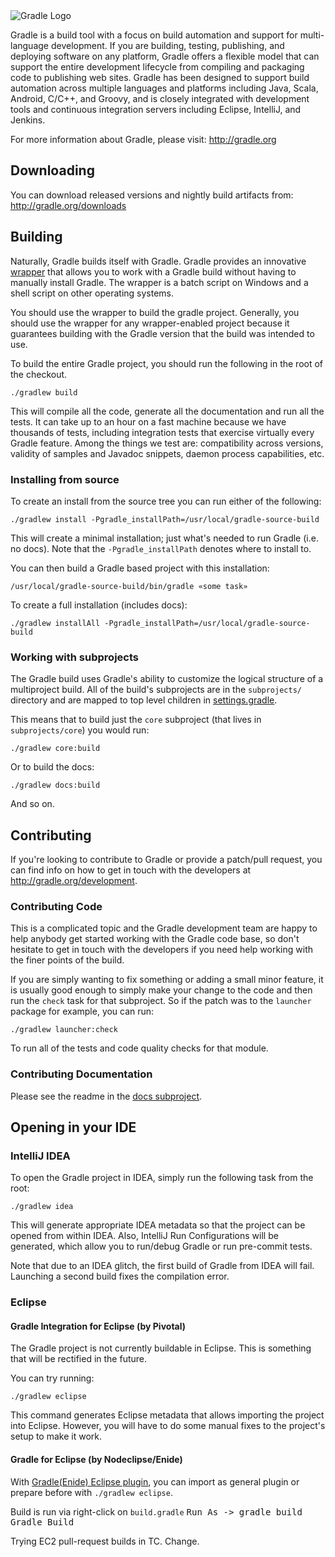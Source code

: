 <img src="https://gradle.org/wp-content/uploads/2015/03/GradleLogoReg.png" alt="Gradle Logo" />

Gradle is a build tool with a focus on build automation and support for multi-language development. If you are building, testing, publishing, and deploying software on any platform, Gradle offers a flexible model that can support the entire development lifecycle from compiling and packaging code to publishing web sites. Gradle has been designed to support build automation across multiple languages and platforms including Java, Scala, Android, C/C++, and Groovy, and is closely integrated with development tools and continuous integration servers including Eclipse, IntelliJ, and Jenkins.

For more information about Gradle, please visit: http://gradle.org

## Downloading

You can download released versions and nightly build artifacts from: http://gradle.org/downloads

## Building

Naturally, Gradle builds itself with Gradle. Gradle provides an innovative [wrapper](http://gradle.org/docs/current/userguide/gradle_wrapper.html) that allows you to work with a Gradle build without having to manually install Gradle. The wrapper is a batch script on Windows and a shell script on other operating systems.

You should use the wrapper to build the gradle project. Generally, you should use the wrapper for any wrapper-enabled project because it guarantees building with the Gradle version that the build was intended to use.

To build the entire Gradle project, you should run the following in the root of the checkout.

    ./gradlew build

This will compile all the code, generate all the documentation and run all the tests. It can take up to an hour on a fast machine because we have thousands of tests, including integration tests that exercise virtually every Gradle feature. Among the things we test are: compatibility across versions, validity of samples and Javadoc snippets, daemon process capabilities, etc.

### Installing from source

To create an install from the source tree you can run either of the following:

    ./gradlew install -Pgradle_installPath=/usr/local/gradle-source-build

This will create a minimal installation; just what's needed to run Gradle (i.e. no docs). Note that the `-Pgradle_installPath` denotes where to install to. 

You can then build a Gradle based project with this installation:

    /usr/local/gradle-source-build/bin/gradle «some task»

To create a full installation (includes docs):

    ./gradlew installAll -Pgradle_installPath=/usr/local/gradle-source-build

### Working with subprojects

The Gradle build uses Gradle's ability to customize the logical structure of a multiproject build. All of the build's subprojects are in the `subprojects/` directory and are mapped to top level children in [settings.gradle](https://github.com/gradle/gradle/blob/master/settings.gradle).

This means that to build just the `core` subproject (that lives in `subprojects/core`) you would run:

    ./gradlew core:build

Or to build the docs:

    ./gradlew docs:build

And so on.

## Contributing

If you're looking to contribute to Gradle or provide a patch/pull request, you can find info on how to get in touch with the developers at http://gradle.org/development.

### Contributing Code

This is a complicated topic and the Gradle development team are happy to help anybody get started working with the Gradle code base, so don't hesitate to get in touch with the developers if you need help working with the finer points of the build.

If you are simply wanting to fix something or adding a small minor feature, it is usually good enough to simply make your change to the code and then run the `check` task for that subproject. So if the patch was to the `launcher` package for example, you can run:

    ./gradlew launcher:check

To run all of the tests and code quality checks for that module.

### Contributing Documentation

Please see the readme in the [docs subproject](https://github.com/gradle/gradle/tree/master/subprojects/docs).

## Opening in your IDE

### IntelliJ IDEA

To open the Gradle project in IDEA, simply run the following task from the root:

    ./gradlew idea

This will generate appropriate IDEA metadata so that the project can be opened from within IDEA. Also, IntelliJ Run Configurations will be generated, which allow you to run/debug Gradle or run pre-commit tests.

Note that due to an IDEA glitch, the first build of Gradle from IDEA will fail. Launching a second build fixes the compilation error.

### Eclipse

#### Gradle Integration for Eclipse (by Pivotal)

The Gradle project is not currently buildable in Eclipse. This is something that will be rectified in the future.

You can try running:

    ./gradlew eclipse

This command generates Eclipse metadata that allows importing the project into Eclipse. However, you will have to do some manual fixes to the project's setup to make it work.

#### Gradle for Eclipse (by Nodeclipse/Enide)

With [Gradle(Enide) Eclipse plugin](http://marketplace.eclipse.org/content/gradle), you can import as general plugin or prepare before with `./gradlew eclipse`. 

Build is run via right-click on `build.gradle` <kbd>Run As -> gradle build Gradle Build</kbd>

Trying EC2 pull-request builds in TC. Change.

